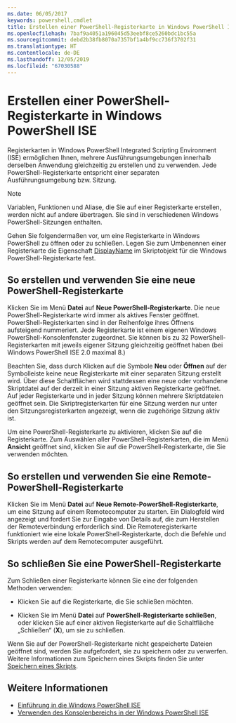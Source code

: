 ```yaml
---
ms.date: 06/05/2017
keywords: powershell,cmdlet
title: Erstellen einer PowerShell-Registerkarte in Windows PowerShell ISE
ms.openlocfilehash: 7baf9a4051a196045d53eebf8ce5260bdc1bc55a
ms.sourcegitcommit: debd2b38fb8070a7357bf1a4bf9cc736f3702f31
ms.translationtype: HT
ms.contentlocale: de-DE
ms.lasthandoff: 12/05/2019
ms.locfileid: "67030588"
---
```

# <a name="how-to-create-a-powershell-tab-in-windows-powershell-ise"></a>Erstellen einer PowerShell-Registerkarte in Windows PowerShell ISE

Registerkarten in Windows PowerShell Integrated Scripting Environment (ISE) ermöglichen Ihnen, mehrere Ausführungsumgebungen innerhalb derselben Anwendung gleichzeitig zu erstellen und zu verwenden.
Jede PowerShell-Registerkarte entspricht einer separaten Ausführungsumgebung bzw. Sitzung.

> [!NOTE]
> Variablen, Funktionen und Aliase, die Sie auf einer Registerkarte erstellen, werden nicht auf andere übertragen. Sie sind in verschiedenen Windows PowerShell-Sitzungen enthalten.

Gehen Sie folgendermaßen vor, um eine Registerkarte in Windows PowerShell zu öffnen oder zu schließen.
Legen Sie zum Umbenennen einer Registerkarte die Eigenschaft [DisplayName](object-model/The-PowerShellTab-Object.md#displayname) im Skriptobjekt für die Windows PowerShell-Registerkarte fest.

## <a name="to-create-and-use-a-new-powershell-tab"></a>So erstellen und verwenden Sie eine neue PowerShell-Registerkarte

Klicken Sie im Menü **Datei** auf **Neue PowerShell-Registerkarte**. Die neue PowerShell-Registerkarte wird immer als aktives Fenster geöffnet.
PowerShell-Registerkarten sind in der Reihenfolge ihres Öffnens aufsteigend nummeriert.
Jede Registerkarte ist einem eigenen Windows PowerShell-Konsolenfenster zugeordnet.
Sie können bis zu 32 PowerShell-Registerkarten mit jeweils eigener Sitzung gleichzeitig geöffnet haben (bei Windows PowerShell ISE 2.0 maximal 8.)

Beachten Sie, dass durch Klicken auf die Symbole **Neu** oder **Öffnen** auf der Symbolleiste keine neue Registerkarte mit einer separaten Sitzung erstellt wird.
Über diese Schaltflächen wird stattdessen eine neue oder vorhandene Skriptdatei auf der derzeit in einer Sitzung aktiven Registerkarte geöffnet.
Auf jeder Registerkarte und in jeder Sitzung können mehrere Skriptdateien geöffnet sein.
Die Skriptregisterkarten für eine Sitzung werden nur unter den Sitzungsregisterkarten angezeigt, wenn die zugehörige Sitzung aktiv ist.

Um eine PowerShell-Registerkarte zu aktivieren, klicken Sie auf die Registerkarte. Zum Auswählen aller PowerShell-Registerkarten, die im Menü **Ansicht** geöffnet sind, klicken Sie auf die PowerShell-Registerkarte, die Sie verwenden möchten.

## <a name="to-create-and-use-a-new-remote-powershell-tab"></a>So erstellen und verwenden Sie eine Remote-PowerShell-Registerkarte

Klicken Sie im Menü **Datei** auf **Neue Remote-PowerShell-Registerkarte**, um eine Sitzung auf einem Remotecomputer zu starten.
Ein Dialogfeld wird angezeigt und fordert Sie zur Eingabe von Details auf, die zum Herstellen der Remoteverbindung erforderlich sind.
Die Remoteregisterkarte funktioniert wie eine lokale PowerShell-Registerkarte, doch die Befehle und Skripts werden auf dem Remotecomputer ausgeführt.

## <a name="to-close-a-powershell-tab"></a>So schließen Sie eine PowerShell-Registerkarte

Zum Schließen einer Registerkarte können Sie eine der folgenden Methoden verwenden:

- Klicken Sie auf die Registerkarte, die Sie schließen möchten.

- Klicken Sie im Menü **Datei** auf **PowerShell-Registerkarte schließen**, oder klicken Sie auf einer aktiven Registerkarte auf die Schaltfläche „Schließen“ (**X**), um sie zu schließen.

Wenn Sie auf der PowerShell-Registerkarte nicht gespeicherte Dateien geöffnet sind, werden Sie aufgefordert, sie zu speichern oder zu verwerfen.
Weitere Informationen zum Speichern eines Skripts finden Sie unter [Speichern eines Skripts](How-to-Write-and-Run-Scripts-in-the-Windows-PowerShell-ISE.md#how-to-save-a-script).

## <a name="see-also"></a>Weitere Informationen

- [Einführung in die Windows PowerShell ISE](Introducing-the-Windows-PowerShell-ISE.md)
- [Verwenden des Konsolenbereichs in der Windows PowerShell ISE](How-to-Use-the-Console-Pane-in-the-Windows-PowerShell-ISE.md)
